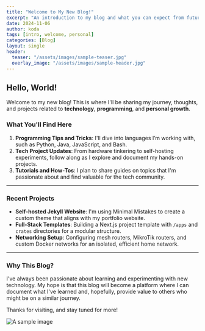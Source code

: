 ```yaml
---
title: "Welcome to My New Blog!"
excerpt: "An introduction to my blog and what you can expect from future posts."
date: 2024-11-06
author: koda
tags: [intro, welcome, personal]
categories: [Blog]
layout: single
header:
  teaser: "/assets/images/sample-teaser.jpg"
  overlay_image: "/assets/images/sample-header.jpg"
---
```


## Hello, World!

Welcome to my new blog! This is where I'll be sharing my journey, thoughts, and projects related to **technology**, **programming**, and **personal growth**.

### What You'll Find Here

1. **Programming Tips and Tricks**: I'll dive into languages I’m working with, such as Python, Java, JavaScript, and Bash.
2. **Tech Project Updates**: From hardware tinkering to self-hosting experiments, follow along as I explore and document my hands-on projects.
3. **Tutorials and How-Tos**: I plan to share guides on topics that I'm passionate about and find valuable for the tech community.

---

### Recent Projects

- **Self-hosted Jekyll Website**: I'm using Minimal Mistakes to create a custom theme that aligns with my portfolio website.
- **Full-Stack Templates**: Building a Next.js project template with `/apps` and `crates` directories for a modular structure.
- **Networking Setup**: Configuring mesh routers, MikroTik routers, and custom Docker networks for an isolated, efficient home network.

---

### Why This Blog?

I've always been passionate about learning and experimenting with new technology. My hope is that this blog will become a platform where I can document what I've learned and, hopefully, provide value to others who might be on a similar journey.

Thanks for visiting, and stay tuned for more!

![A sample image](https://via.placeholder.com/800x400)
